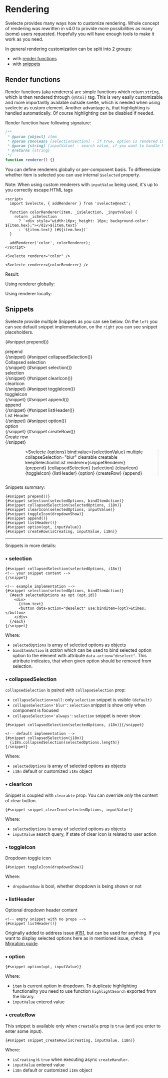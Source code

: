 <script>
  import Svelecte, { addRenderer } from '$lib/Svelecte.svelte';
  import { bindItem } from '$lib/utils/actions';
  import highlighter from '../../utils/codeHighlighter';
  import { dataset } from '../data.js';

  let options = dataset.colors();
  let selectionValue = ['red', 'green'];
  $: selectionMirror = selectionValue;

  function snippetRenderer(item) {
    return `<div class="snippet-definition" style="display: block;">option</div>`
  }

  function colorRenderer(item, _isSelection, _inputValue) {
    return _isSelection
      ? `<div style="width:16px; height: 16px; background-color: ${item.hex};"></div>${item.text}`
      : `${item.text} (#${item.hex})`
  }

  addRenderer('color', colorRenderer);
</script>

# Rendering

Svelecte provides many ways how to customize rendering. Whole concept of rendering was rewritten in v4.0 to provide more
possibilities as many (some) users requested. Hopefully you will have enough tools to make it work as you need.

In general rendering customization can be split into 2 groups:

- with [render functions](#render-functions)
- with [snippets](#snippets)

## Render functions

Render functions (aka renderers) are simple functions which return `string`, which is then rendered through `{@html}` tag. This is very
easily customizable and more importantly available outside svelte, which is needed when using svelecte as custom element.
Another advantage is, that highlighting is handled automatically. Of course highlighting can be disabled if needed.

Render function have following signature:

```js
/**
 * @param {object} item
 * @param {boolean} [selectionSection] - if true, option is rendered in control, otherwise in dropdown
 * @param {string} [inputValue] - search value, if you want to handle highlighting yourself
 * @returns {string}
 */
function renderer() {}
```

You can define renderers globally or per-component basis. To differenciate whether item is selected you can use internal
`$selected` property.

Note: When using custom renderers with `inputValue` being used, it's up to you correctly escape HTML tags

```svelte
<script>
  import Svelecte, { addRenderer } from 'svelecte@next';

  function colorRenderer(item, _isSelection, _inputValue) {
    return _isSelection
      ? `<div style="width:16px; height: 16px; background-color: ${item.hex};"></div>${item.text}`
      : `${item.text} (#${item.hex})`
  }

  addRenderer('color', colorRenderer);
</script>

<Svelecte renderer="color" />

<Svelecte renderer={colorRenderer} />
```

Result:

Using renderer globally:
<Svelecte renderer="color" options={dataset.colors()} class="inline-flex"/>

Using renderer locally:
<Svelecte renderer={colorRenderer} options={dataset.colors()} class="inline-flex"/>

## Snippets

Svelecte provide multiple Snippets as you can see below. On the `left` you can see default snippet implementation,
on the `right` you can see snippet placeholders.

{#snippet prepend()}
  <div class="snippet-definition">prepend</div>
{/snippet}
{#snippet collapsedSelection()}
  <div class="snippet-definition">Collapsed selection</div>
{/snippet}
{#snippet selection()}
  <div class="snippet-definition">selection</div>
{/snippet}
{#snippet clearIcon()}
  <div class="snippet-definition">clearIcon</div>
{/snippet}
{#snippet toggleIcon()}
  <div class="snippet-definition">toggleIcon</div>
{/snippet}
{#snippet append()}
  <div class="snippet-definition">append</div>
{/snippet}
{#snippet listHeader()}
  <div class="snippet-definition">List Header</div>
{/snippet}
{#snippet option()}
  <div class="snippet-definition">option</div>
{/snippet}
{#snippet createRow()}
  <div class="snippet-definition">Create row</div>
{/snippet}

<div class="cols-2">
  <div style="width: 40%">
    <Svelecte {options} bind:value={selectionValue} multiple collapseSelection="blur" clearable creatable keepSelectionInList max={5}/>
  </div>

  <Svelecte {options} bind:value={selectionValue} multiple collapseSelection="blur" clearable creatable keepSelectionInList
    renderer={snippetRenderer}
    {prepend} {collapsedSelection} {selection} {clearIcon} {toggleIcon} {listHeader} {option} {createRow} {append}
  ></Svelecte>
</div>

Snippets summary:

```svelte
{#snippet prepend()}
{#snippet selection(selectedOptions, bindItemAction)}
{#snippet collapsedSelection(selectedOptions, i18n)}
{#snippet clearIcon(selectedOptions, inputValue)}
{#snippet toggleIcon(dropdownShow)}
{#snippet append()}
{#snippet listHeader()}
{#snippet option(opt, inputValue)}
{#snippet createRow(isCreating, inputValue, i18n)}
```

<hr>

Snippets in more details:

### &bull; selection

```svelte
{#snippet collapsedSelection(selectedOptions, i18n)}
<!-- your snippet content -->
{/snippet}

<!-- example implementation -->
{#snippet selection(selectedOptions, bindItemAction)}
  {#each selectedOptions as opt (opt.id)}
    <div>
      {item.text}
      <button data-action="deselect" use:bindItem={opt}>&times;</button>
    </div>
  {/each}
{/snippet}
```

Where:

- `selectedOptions` is array of selected options as objects
- `bindItemAction` is _action_ which can be used to bind selected option option to the element with attribute `data-action="deselect"`. This attribute indicates, that when given option should be removed from selection.

### &bull; collapsedSelection

`collapsedSelection` is paired with `collapseSelection` prop:

- `collapseSelection`=`null`: only `selection` snippet is visible `(default)`
- `collapseSelection`=`'blur'`: `selection` snippet is show only when component is focused
- `collapseSelection`=`'always'`: `selection` snippet is never show

```svelte
{#snippet collapsedSelection(selectedOptions, i18n)}{/snippet}

<!-- default implementation -->
{#snippet collapsedSelection(i18n)}
  {i18n.collapsedSelection(selectedOptions.length)}
{/snippet}
```

Where:

- `selectedOptions` is array of selected options as objects
- `i18n` default or customized `i18n` object

### &bull; clearIcon

Snippet is coupled with `clearable` prop. You can override _only_ the content of clear button.

```svelte
{#snippet snippet_clearIcon(selectedOptions, inputValue)}
```

Where:

- `selectedOptions` is array of selected options as objects
- `inputValue` search query, if state of clear icon is related to user action

### &bull; toggleIcon

Dropdown toggle icon

```svelte
{#snippet toggleIcon(dropdownShow)}
```

Where:

- `dropdownShow` is bool, whether dropdown is being shown or not

### &bull; listHeader

Optional dropdown header content

```svelte
<!-- empty snippet with no props -->
{#snippet listHeader()}
````

Originally added to address issue [#151](https://github.com/mskocik/svelecte/issues/151), but can be used for anything.
If you want to display selected options here as in mentioned issue, check [Migration guide](/migration-guide#migration-from-v3).

### &bull; option

```svelte
{#snippet option(opt, inputValue)}
```

Where:

- `item` is current option in dropdown. To duplicate highlighting functionality you need to use function `highlightSearch` exported from the library.
- `inputValue` entered value

### &bull; createRow

This snippet is available only when `creatable` prop is `true` (and you enter to enter some input).

```svelte
{#snippet snippet_createRow(isCreating, inputValue, i18n)}
```

Where:

- `isCreating` is `true` when executing async `createHandler`.
- `inputValue` entered value
- `i18n` default or customized `i18n` object

<style>
  .cols-2 {
    display: flex;
    flex-wrap: nowrap;
    flex: 0;
    gap: 20px;

  }
  .cols-2 > :global(.svelecte.svelecte-control) {
    width: 50%;
  }
  :global(.snippet-definition) {
    border: 2px dashed red;
  }
  :global(.svelecte.inline-flex .sv-item--content) {
    display: inline-flex;
    align-items: center;
    gap: 8px;
  }
</style>
